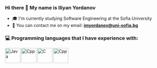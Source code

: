 
### Hi there 👋 My name is Iliyan Yordanov
- 🎓 I'm currently studying Software Engineering at the Sofia University
- 📧 You can contact me on my email: **imyordanov@uni-sofia.bg**  

### 💻 Programming languages that I have experience with:
<img align="left" alt="Java" width="50px" styles="padding-right:10px;" src="https://www.vectorlogo.zone/logos/java/java-icon.svg" />
<img align="left" alt="Cpp" width="50px" styles="padding-right:10px;" src="https://img.icons8.com/color/256/c-plus-plus-logo.png" />
<img align="left" alt="C" width="50px" styles="padding-right:10px;" src="https://img.icons8.com/color/256/c-programming.png" />
<img align="left" alt="Cpp" width="50px" styles="padding-right:10px;" src="https://github.com/Iliyan31/images/blob/main/microsoft-sql-server-logo-svgrepo-com.svg" />


<!-- - 🔭 I’m currently working on 
- 🌱 I’m currently learning ... -->

<!--
**Iliyan31/Iliyan31** is a ✨ _special_ ✨ repository because its `README.md` (this file) appears on your GitHub profile.

Here are some ideas to get you started:

- 🔭 I’m currently working on ...
- 🌱 I’m currently learning ...
- 👯 I’m looking to collaborate on ...
- 🤔 I’m looking for help with ...
- 💬 Ask me about ...
- 📫 How to reach me: ...
- 😄 Pronouns: ...
- ⚡ Fun fact: ...
-->
